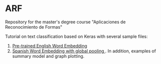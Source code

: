 # ARF
Repository for the master's degree course "Aplicaciones de Reconocimiento de Formas"

Tutorial on text classification based on Keras with several sample files:

<ol>
  <li> <a href="src/KerasTutorial-PreTrainedWordEmbedding.ipynb">Pre-trained English Word Embedding </a> </li>
  <li> <a href="src/KerasTutorial-TrainingWordEmbeddingPooling.ipynb">Spanish Word Embedding with global pooling </a>. In addition, examples of summary model and graph plotting.</li>
  
</ol>

